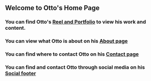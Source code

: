 ## Welcome to Otto's Home Page

### You can find Otto's [Reel and Portfolio](https://drive.google.com/drive/folders/1pmr39badhWZfb3iP_e-9AoC3svERsXFi?usp=sharing) to view his work and content.

### You can view what Otto is about on his [About page](https://gamestop.com)

### You can find where to contact Otto on his [Contact page](https://gamestop.com)

### You can find and contact Otto through social media on his [Social footer](https://gamestop.com) 




